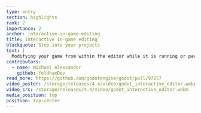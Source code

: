 ```yaml
---
type: entry
section: highlights
rank: 2
importance: 2
anchor: interactive-in-game-editing
title: Interactive in-game editing
blockquote: Step into your projects
text: |
  Modifying your game from within the editor while it is running or paused has never been easier. This release lets you click on elements within the scene and move the camera, allowing you to explore your game worlds in ways not possible before.
contributors:
  - name: Michael Alexsander
    github: YeldhamDev
read_more: https://github.com/godotengine/godot/pull/97257
video_poster: /storage/releases/4.4/video/godot_interactive_editor.webp
video_src: /storage/releases/4.4/video/godot_interactive_editor.webm
media_position: top
position: top-center
---
```

